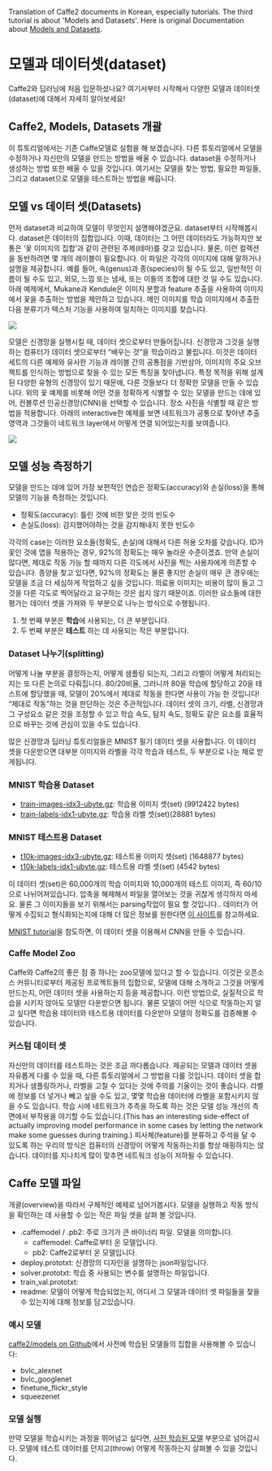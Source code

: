 Translation of Caffe2 documents in Korean, especially tutorials. The third tutorial is about 'Models and Datasets'. Here is original Documentation about [Models and Datasets](https://caffe2.ai/docs/tutorial-models-and-datasets.html).



# 모델과 데이터셋(dataset)

Caffe2와 딥러닝에 처음 입문하셨나요? 여기서부터 시작해서 다양한 모델과 데이터셋(dataset)에 대해서 자세히 알아보세요!


## Caffe2, Models, Datasets 개괄

이 튜토리얼에서는 기존 Caffe모델로 실험을 해 보겠습니다. 다른 튜토리얼에서 모델을 수정하거나 자신만의 모델을 만드는 방법을 배울 수 있습니다. dataset을 수정하거나 생성하는 방법 또한 배울 수 있을 것입니다. 여기서는 모델을 찾는 방법, 필요한 파일들, 그리고 dataset으로 모델을 테스트하는 방법을 배웁니다.

## 모델 vs 데이터 셋(Datasets)
먼저 dataset과 비교하여 모델이 무엇인지 설명해야겠군요. dataset부터 시작해봅시다. dataset은 데이터의 집합입니다. 이때, 데이터는 그 어떤 데이터라도 가능하지만 보통은 ‘꽃 이미지의 집합’과 같이 관련된 주제(테마)를 갖고 있습니다. 물론, 이런 컬렉션을 동반하려면 몇 개의 레이블이 필요합니다. 이 파일은 각각의 이미지에 대해 말하거나 설명을 제공합니다. 예를 들어, 속(genus)과 종(species)이 될 수도 있고, 일반적인 이름이 될 수도 있고, 외모, 느낌 또는 냄새, 또는 이들의 조합에 대한 것 일 수도 있습니다. 아래 예제에서, Mukane과 Kendule은 이미지 분할과 feature 추출을 사용하여 이미지에서 꽃을 추출하는 방법을 제안하고 있습니다. 메인 이미지를 학습 이미지에서 추출한 다음 분류기가 텍스처 기능을 사용하여 일치하는 이미지를 찾습니다.

![](https://caffe2.ai/static/images/Flower-id.png)

모델은 신경망을 실행시킬 때, 데이터 셋으로부터 만들어집니다. 신경망과 그것을 실행하는 컴퓨터가 데이터 셋으로부터 “배우는 것”을 학습이라고 불립니다. 이것은 데이터 세트의 다른 예제와 유사한 기능과 레이블 간의 공통점을 기반삼아, 이미지의 주요 오브젝트를 인식하는 방법으로 찾을 수 있는 모든 특징을 찾아냅니다. 특정 목적을 위해 설계된 다양한 유형의 신경망이 있기 때문에, 다른 것들보다 더 정확한 모델을 만들 수 있습니다. 위의 꽃 예제를 비롯해 어떤 것을 정확하게 식별할 수 있는 모델을 만드는 데에 있어, 컨볼루션 인공신경망(CNN)을 선택할 수 있습니다. 장소 사진을 식별할 때 같은 방법을 적용합니다. 아래의 interactive한 예제를 보면 네트워크가 공통으로 찾아낸 추출 영역과 그것들이 네트워크 layer에서 어떻게 연결 되어있는지를 보여줍니다. 

![](https://caffe2.ai/static/images/Places-cnn-visual-example.png)

## 모델 성능 측정하기

모델을 만드는 데에 있어 가장 보편적인 연습은 정확도(accuracy)와 손실(loss)을 통해 모델의 기능을 측정하는 것입니다.

- 정확도(accuracy): 틀린 것에 비한 맞은 것의 빈도수
- 손실도(loss): 감지했어야하는 것을 감지해내지 못한 빈도수

각각의 case는 이러한 요소들(정확도, 손실)에 대해서 다른 허용 오차를 갖습니다. ID가 꽃인 것에 앱을 적용하는 경우, 92%의 정확도는 매우 놀라운 수준이겠죠. 만약 손실이 많다면, 제대로 작동 가능 할 때까지 다른 각도에서 사진을 찍는 사용자에게 의존할 수 있습니다. 종양을 찾고 있다면, 92%의 정확도는 물론 좋지만 손실이 매우 큰 경우에는 모델을 조금 더 세심하게 작업하고 싶을 것입니다. 의료용 이미지는 비용이 많이 들고 그것을 다른 각도로 찍어달라고 요구하는 것은 쉽지 않기 때문이죠. 이러한 요소들에 대한 평가는 데이터 셋을 가져와 두 부분으로 나누는 방식으로 수행됩니다. 

1. 첫 번째 부분은 **학습**에 사용되는, 더 큰 부분입니다.
2. 두 번째 부분은 **테스트** 하는 데 사용되는 작은 부분입니다. 



### Dataset 나누기(splitting)
어떻게 나눌 부분을 결정하는지, 어떻게 샘플링 되는지, 그리고 라벨이 어떻게 처리되는 지는 또 다른 논의로 다뤄집니다. 80/20비율, 그러니까 80을 학습에 할당하고 20을 테스트에 할당했을 때, 모델이 20%에서 제대로 작동을 한다면 사용이 가능 한 것입니다! “제대로 작동”하는 것을 판단하는 것은 주관적입니다. 데이터 셋의 크기, 라벨, 신경망과 그 구성요소 같은 것을 조정할 수 있고 학습 속도, 탐지 속도, 정확도 같은 요소를 효율적으로 바꾸는 것에 관심이 있을 수도 있습니다. 

많은 신경망과 딥러닝 튜토리얼들은 MNIST 필기 데이터 셋을 사용합니다. 이 데이터 셋을 다운받으면 대부분 이미지와 라벨을 각각 학습과 테스트, 두 부분으로 나눈 채로 받게됩니다.

### MNIST 학습용 Dataset
- [train-images-idx3-ubyte.gz](https://github.com/caffe2/models/blob/master/mnist/train-images-idx3-ubyte.gz): 학습용 이미지 셋(set) (9912422 bytes)
- [train-labels-idx1-ubyte.gz](https://github.com/caffe2/models/blob/master/mnist/train-images-idx3-ubyte.gz): 학습용 라벨 셋(set)(28881 bytes)

### MNIST 테스트용 Dataset
- [t10k-images-idx3-ubyte.gz](https://github.com/caffe2/models/blob/master/mnist/t10k-images-idx3-ubyte.gz): 테스트용 이미지 셋(set) (1648877 bytes)
- [t10k-labels-idx1-ubyte.gz](https://github.com/caffe2/models/blob/master/mnist/t10k-labels-idx1-ubyte.gz): 테스트용 라벨 셋(set) (4542 bytes)

이 데이터 셋(set)은 60,000개의 학습 이미지와 10,000개의 테스트 이미지, 즉 60/10으로 나뉘어져있습니다. 압축을 해제해서 파일을 열어보는 것을 귀찮게 생각하지 마세요. 물론 그 이미지들을 보기 위해서는 parsing작업이 필요 할 것입니다.. 데이터가 어떻게 수집되고 형식화되는지에 대해 더 많은 정보를 원한다면 [이 사이트](http://yann.lecun.com/exdb/mnist/)를 참고하세요.

[MNIST tutorial](https://caffe2.ai/docs/tutorial-MNIST.html)을 참도하면, 이 데이터 셋을 이용해서 CNN을 만들 수 있습니다. 


### Caffe Model Zoo
Caffe와 Caffe2의 좋은 점 중 하나는 zoo모델에 있다고 할 수 있습니다. 이것은 오픈소스 커뮤니티로부터 제공된 프로젝트들의 집합으로, 모델에 대해 소개하고 그것을 어떻게 만드는지, 어떤 데이터 셋을 사용하는지 등을 제공합니다. 이런 방법으로, 실질적으로 학습을 시키지 않아도 모델만 다운받으면 됩니다. 물론 모델이 어떤 식으로 작동하는지 알고 싶다면 학습용 데이터와 테스트용 데이터를 다운받아 모델의 정확도를 검증해볼 수 있습니다.

### 커스텀 데이터 셋
자신만의 데이터를 테스트하는 것은 조금 까다롭습니다. 제공되는 모델과 데이터 셋을 자유롭게 다룰 수 있을 때, 다른 튜토리얼에서 그 방법을 다룰 것입니다. 데이터 셋을 합치거나 샘플링하거나, 라벨을 고칠 수 있다는 것에 주의를 기울이는 것이 좋습니다. 라벨에 정보를 더 넣거나 빼고 싶을 수도 있고, 몇몇 학습용 데이터에 라벨을 포함시키지 않을 수도 있습니다. 학습 시에 네트워크가 추측을 하도록 하는 것은 모델 성능 개선의 측면에서 부작용을 야기할 수도 있습니다.(This has an interesting side-effect of actually improving model performance in some cases by letting the network make some guesses during training.) 피사체(feature)를 분류하고 주석을 달 수 있도록 하는 우리의 방식은 컴퓨터의 신경망이 어떻게 작동하는지를 항상 매핑하지는 않습니다. 데이터를 지나치게 많이 맞추면 네트워크 성능이 저하될 수 있습니다. 


## Caffe 모델 파일
개괄(overview)을 따라서 구체적인 예제로 넘어가봅시다. 모델을 실행하고 작동 방식을 확인하는 데 사용할 수 있는 작은 파일 셋을 살펴 볼 것입니다. 
- .caffemodel / .pb2: 주로 크기가 큰 바이너리 파일. 모델을 의미합니다.
	- caffemodel: Caffe로부터 온 모델입니다. 
	- pb2: Caffe2로부터 온 모델입니다.
- deploy.prototxt: 신경망의 디자인을 설명하는 json파일입니다. 
- solver.prototxt: 학습 중 사용되는 변수를 설명하는 파일입니다.
- train_val.prototxt:
- readme: 모델이 어떻게 학습되었는지, 어디서 그 모델과 데이터 셋 파일들을 찾을 수 있는지에 대해 정보를 담고있습니다. 


### 예시 모델
[caffe2/models on Github](https://github.com/caffe2/models)에서 사전에 학습된 모델들의 집합을 사용해볼 수 있습니다:
- bvlc_alexnet
- bvlc_googlenet
- finetune_flickr_style
- squeezenet



### 모델 실행
만약 모델을 학습시키는 과정을 뛰어넘고 싶다면, [사전 학습된 모델](https://caffe2.ai/docs/tutorial-loading-pre-trained-models.html) 부분으로 넘어갑시다. 모델에 테스트 데이터를 던지고(throw) 어떻게 작동하는지 살펴볼 수 있을 것입니다. 

